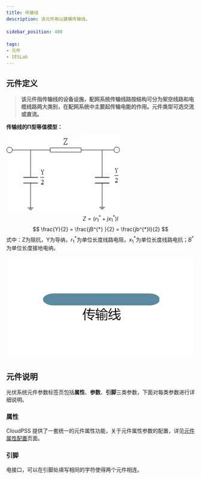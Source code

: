 ```yaml
---
title: 传输线
description: 该元件用以建模传输线。

sidebar_position: 400

tags: 
- 元件
- IESLab
---
```


## 元件定义

> **该元件指传输线的设备设施，配网系统传输线路按结构可分为架空线路和电缆线路两大类别，在配网系统中主要起传输电能的作用。元件类型可选交流或直流。**

**传输线的Π型等值模型：**

![传输线 =x200](./IES-GD-2Line-1.png)
 $$
 Z = ({r_{1} }^{*} + j{x_{1} }^{*})l
 $$
$$
\frac{Y}{2} = \frac{jB^{*} }{2} = \frac{jb^{*}l}{2}
$$
 式中：Z为阻抗，Y为导纳，${r_{1} }^{*}$为单位长度线路电阻，${x_{1} }^{*}$为单位长度线路电抗；$B^*$为单位长度接地电纳。


![传输线 =x200](./IES-GD-2Line.png )

## 元件说明

光伏系统元件参数标签页包括**属性**、**参数**、**引脚**三类参数，下面对每类参数进行详细说明。

### 属性

CloudPSS 提供了一套统一的元件属性功能，关于元件属性参数的配置，详见[元件属性配置](/docs/docs/software/xstudio/simstudio/basic/moduleEncapsulation/index.md)页面。


### 引脚
电接口，可以在引脚处填写相同的字符使得两个元件相连。


